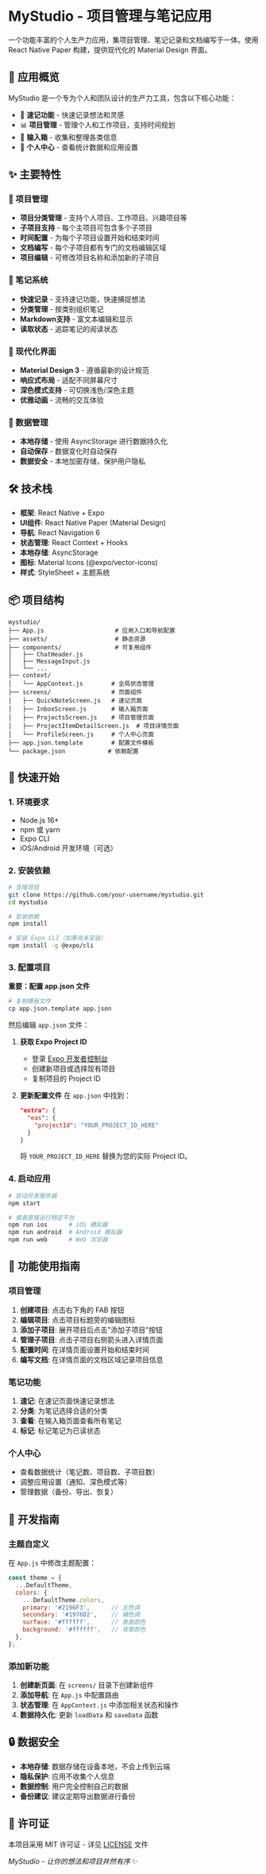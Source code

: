 # MyStudio - 项目管理与笔记应用

一个功能丰富的个人生产力应用，集项目管理、笔记记录和文档编写于一体。使用 React Native Paper 构建，提供现代化的 Material Design 界面。

## 📱 应用概览

MyStudio 是一个专为个人和团队设计的生产力工具，包含以下核心功能：

- 📝 **速记功能** - 快速记录想法和灵感
- 📊 **项目管理** - 管理个人和工作项目，支持时间规划
- 📁 **输入箱** - 收集和整理各类信息
- 👤 **个人中心** - 查看统计数据和应用设置

## ✨ 主要特性

### 🎯 项目管理
- **项目分类管理** - 支持个人项目、工作项目、兴趣项目等
- **子项目支持** - 每个主项目可包含多个子项目
- **时间配置** - 为每个子项目设置开始和结束时间
- **文档编写** - 每个子项目都有专门的文档编辑区域
- **项目编辑** - 可修改项目名称和添加新的子项目

### 📝 笔记系统
- **快速记录** - 支持速记功能，快速捕捉想法
- **分类管理** - 按类别组织笔记
- **Markdown支持** - 富文本编辑和显示
- **读取状态** - 追踪笔记的阅读状态

### 🎨 现代化界面
- **Material Design 3** - 遵循最新的设计规范
- **响应式布局** - 适配不同屏幕尺寸
- **深色模式支持** - 可切换浅色/深色主题
- **优雅动画** - 流畅的交互体验

### 💾 数据管理
- **本地存储** - 使用 AsyncStorage 进行数据持久化
- **自动保存** - 数据变化时自动保存
- **数据安全** - 本地加密存储，保护用户隐私

## 🛠️ 技术栈

- **框架**: React Native + Expo
- **UI组件**: React Native Paper (Material Design)
- **导航**: React Navigation 6
- **状态管理**: React Context + Hooks
- **本地存储**: AsyncStorage
- **图标**: Material Icons (@expo/vector-icons)
- **样式**: StyleSheet + 主题系统

## 📦 项目结构

```
mystudio/
├── App.js                    # 应用入口和导航配置
├── assets/                   # 静态资源
├── components/               # 可复用组件
│   ├── ChatHeader.js
│   ├── MessageInput.js
│   └── ...
├── context/
│   └── AppContext.js        # 全局状态管理
├── screens/                 # 页面组件
│   ├── QuickNoteScreen.js   # 速记页面
│   ├── InboxScreen.js       # 输入箱页面
│   ├── ProjectsScreen.js    # 项目管理页面
│   ├── ProjectItemDetailScreen.js  # 项目详情页面
│   └── ProfileScreen.js     # 个人中心页面
├── app.json.template        # 配置文件模板
└── package.json            # 依赖配置
```

## 🚀 快速开始

### 1. 环境要求

- Node.js 16+ 
- npm 或 yarn
- Expo CLI
- iOS/Android 开发环境（可选）

### 2. 安装依赖

```bash
# 克隆项目
git clone https://github.com/your-username/mystudio.git
cd mystudio

# 安装依赖
npm install

# 安装 Expo CLI（如果尚未安装）
npm install -g @expo/cli
```

### 3. 配置项目

**重要：配置 app.json 文件**

```bash
# 复制模板文件
cp app.json.template app.json
```

然后编辑 `app.json` 文件：

1. **获取 Expo Project ID**
   - 登录 [Expo 开发者控制台](https://expo.dev/)
   - 创建新项目或选择现有项目
   - 复制项目的 Project ID

2. **更新配置文件**
   在 `app.json` 中找到：
   ```json
   "extra": {
     "eas": {
       "projectId": "YOUR_PROJECT_ID_HERE"
     }
   }
   ```
   将 `YOUR_PROJECT_ID_HERE` 替换为您的实际 Project ID。

### 4. 启动应用

```bash
# 启动开发服务器
npm start

# 或者直接运行特定平台
npm run ios      # iOS 模拟器
npm run android  # Android 模拟器
npm run web      # Web 浏览器
```

## 📱 功能使用指南

### 项目管理
1. **创建项目**: 点击右下角的 FAB 按钮
2. **编辑项目**: 点击项目标题旁的编辑图标
3. **添加子项目**: 展开项目后点击"添加子项目"按钮
4. **管理子项目**: 点击子项目右侧箭头进入详情页面
5. **配置时间**: 在详情页面设置开始和结束时间
6. **编写文档**: 在详情页面的文档区域记录项目信息

### 笔记功能
1. **速记**: 在速记页面快速记录想法
2. **分类**: 为笔记选择合适的分类
3. **查看**: 在输入箱页面查看所有笔记
4. **标记**: 标记笔记为已读状态

### 个人中心
- 查看数据统计（笔记数、项目数、子项目数）
- 调整应用设置（通知、深色模式等）
- 管理数据（备份、导出、恢复）

## 🔧 开发指南

### 主题自定义

在 `App.js` 中修改主题配置：

```javascript
const theme = {
  ...DefaultTheme,
  colors: {
    ...DefaultTheme.colors,
    primary: '#2196F3',      // 主色调
    secondary: '#1976D2',    // 辅色调
    surface: '#ffffff',      // 表面颜色
    background: '#ffffff',   // 背景颜色
  },
};
```

### 添加新功能

1. **创建新页面**: 在 `screens/` 目录下创建新组件
2. **添加导航**: 在 `App.js` 中配置路由
3. **状态管理**: 在 `AppContext.js` 中添加相关状态和操作
4. **数据持久化**: 更新 `loadData` 和 `saveData` 函数

## 🔒 数据安全

- **本地存储**: 数据存储在设备本地，不会上传到云端
- **隐私保护**: 应用不收集个人信息
- **数据控制**: 用户完全控制自己的数据
- **备份建议**: 建议定期导出数据进行备份

## 📄 许可证

本项目采用 MIT 许可证 - 详见 [LICENSE](LICENSE) 文件


*MyStudio - 让你的想法和项目井然有序* ✨ 